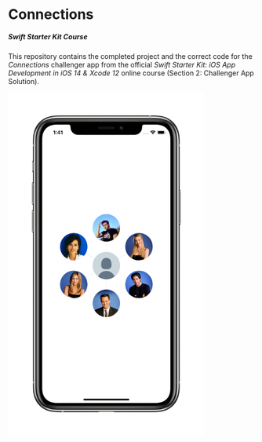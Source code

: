 # Connections
##### Swift Starter Kit Course

This repository contains the completed project and the correct code for the *Connections* challenger app from the official *Swift Starter Kit: iOS App Development in iOS 14 & Xcode 12* online course (Section 2: Challenger App Solution).

<img src="Project Resources/Connections_AppComplete.png" width="400"/>
